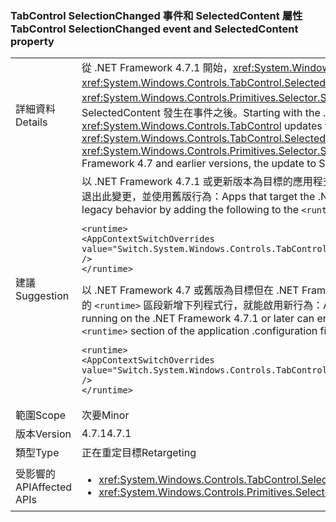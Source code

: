 ### <a name="tabcontrol-selectionchanged-event-and-selectedcontent-property"></a><span data-ttu-id="0e607-101">TabControl SelectionChanged 事件和 SelectedContent 屬性</span><span class="sxs-lookup"><span data-stu-id="0e607-101">TabControl SelectionChanged event and SelectedContent property</span></span>

|   |   |
|---|---|
|<span data-ttu-id="0e607-102">詳細資料</span><span class="sxs-lookup"><span data-stu-id="0e607-102">Details</span></span>|<span data-ttu-id="0e607-103">從 .NET Framework 4.7.1 開始，<xref:System.Windows.Controls.TabControl> 會在其選取項目變更時先更新其 <xref:System.Windows.Controls.TabControl.SelectedContent> 屬性的值，再引發 <xref:System.Windows.Controls.Primitives.Selector.SelectionChanged> 事件。在 .NET Framework 4.7 和舊版中，更新 SelectedContent 發生在事件之後。</span><span class="sxs-lookup"><span data-stu-id="0e607-103">Starting with the .NET Framework 4.7.1, a <xref:System.Windows.Controls.TabControl> updates the value of its <xref:System.Windows.Controls.TabControl.SelectedContent> property before raising the <xref:System.Windows.Controls.Primitives.Selector.SelectionChanged> event, when its selection changes.In the .NET Framework 4.7 and earlier versions, the update to SelectedContent happened after the event.</span></span>|
|<span data-ttu-id="0e607-104">建議</span><span class="sxs-lookup"><span data-stu-id="0e607-104">Suggestion</span></span>|<span data-ttu-id="0e607-105">以 .NET Framework 4.7.1 或更新版本為目標的應用程式可透過在應用程式組態檔的 <code>&lt;runtime&gt;</code> 區段中新增下列內容來選擇退出此變更，並使用舊版行為：</span><span class="sxs-lookup"><span data-stu-id="0e607-105">Apps that target the .NET Framework 4.7.1 or later can opt out of this change and use legacy behavior by adding the following to the <code>&lt;runtime&gt;</code> section of the application configuration file:</span></span><pre><code class="language-xml">&lt;runtime&gt;&#13;&#10;&lt;AppContextSwitchOverrides value=&quot;Switch.System.Windows.Controls.TabControl.SelectionPropertiesCanLagBehindSelectionChangedEvent=true&quot; /&gt;&#13;&#10;&lt;/runtime&gt;&#13;&#10;</code></pre><span data-ttu-id="0e607-106">以 .NET Framework 4.7 或舊版為目標但在 .NET Framework 4.7.1 或更新版本上執行的應用程式，只要在應用程式組態檔的 <code>&lt;runtime&gt;</code> 區段新增下列程式行，就能啟用新行為：</span><span class="sxs-lookup"><span data-stu-id="0e607-106">Apps that target the .NET Framework 4.7 or earlier but are running on the .NET Framework 4.7.1 or later can enable the new behavior by adding the following line to the <code>&lt;runtime&gt;</code> section of the application .configuration file:</span></span><pre><code class="language-xml">&lt;runtime&gt;&#13;&#10;&lt;AppContextSwitchOverrides value=&quot;Switch.System.Windows.Controls.TabControl.SelectionPropertiesCanLagBehindSelectionChangedEvent=false&quot; /&gt;&#13;&#10;&lt;/runtime&gt;&#13;&#10;</code></pre>|
|<span data-ttu-id="0e607-107">範圍</span><span class="sxs-lookup"><span data-stu-id="0e607-107">Scope</span></span>|<span data-ttu-id="0e607-108">次要</span><span class="sxs-lookup"><span data-stu-id="0e607-108">Minor</span></span>|
|<span data-ttu-id="0e607-109">版本</span><span class="sxs-lookup"><span data-stu-id="0e607-109">Version</span></span>|<span data-ttu-id="0e607-110">4.7.1</span><span class="sxs-lookup"><span data-stu-id="0e607-110">4.7.1</span></span>|
|<span data-ttu-id="0e607-111">類型</span><span class="sxs-lookup"><span data-stu-id="0e607-111">Type</span></span>|<span data-ttu-id="0e607-112">正在重定目標</span><span class="sxs-lookup"><span data-stu-id="0e607-112">Retargeting</span></span>|
|<span data-ttu-id="0e607-113">受影響的 API</span><span class="sxs-lookup"><span data-stu-id="0e607-113">Affected APIs</span></span>|<ul><li><xref:System.Windows.Controls.TabControl.SelectedContent?displayProperty=nameWithType></li><li><xref:System.Windows.Controls.Primitives.Selector.SelectionChanged?displayProperty=nameWithType></li></ul>|

